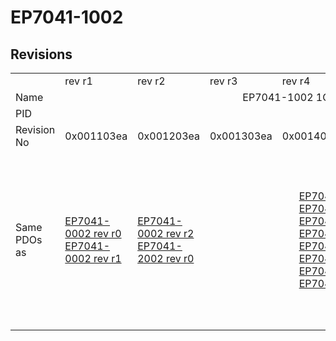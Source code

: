 # EP7041-1002

## Revisions
<table>
<tr>
<td></td>
<td>rev r1</td>
<td>rev r2</td>
<td>rev r3</td>
<td>rev r4</td>
<td>rev r5</td>
<td>rev r6</td>
<td>rev r7</td>
<td>rev r8</td>
<td>rev r9</td>
</tr>
<tr>
<td>Name</td>
<td colspan=9 align="center">EP7041-1002 1Ch. Stepper motor output stage (50V, 1.5A)</td>
</tr>
<tr>
<td>PID</td>
<td colspan=9 align="center">0x1b814052</td>
</tr>
<tr>
<td>Revision No</td>
<td>0x001103ea</td>
<td>0x001203ea</td>
<td>0x001303ea</td>
<td>0x001403ea</td>
<td>0x001503ea</td>
<td>0x001603ea</td>
<td>0x001703ea</td>
<td>0x001803ea</td>
<td>0x001903ea</td>
</tr>
<tr>
<td>Same PDOs as</td>
<td><a href="EP7041-0002.md">EP7041-0002 rev r0</a><br/><a href="EP7041-0002.md">EP7041-0002 rev r1</a></td>
<td><a href="EP7041-0002.md">EP7041-0002 rev r2</a><br/><a href="EP7041-2002.md">EP7041-2002 rev r0</a></td>
<td colspan=4 align="center"><a href="EP7041-0002.md">EP7041-0002 rev r3</a><br/><a href="EP7041-0002.md">EP7041-0002 rev r4</a><br/><a href="EP7041-0002.md">EP7041-0002 rev r5</a><br/><a href="EP7041-0002.md">EP7041-0002 rev r6</a><br/><a href="EP7041-2002.md">EP7041-2002 rev r3</a><br/><a href="EP7041-2002.md">EP7041-2002 rev r4</a><br/><a href="EP7041-2002.md">EP7041-2002 rev r5</a><br/><a href="EP7041-2002.md">EP7041-2002 rev r6</a></td>
<td><a href="EP7041-0002.md">EP7041-0002 rev r7</a><br/><a href="EP7041-2002.md">EP7041-2002 rev r7</a></td>
<td><a href="EP7041-0002.md">EP7041-0002 rev r8</a><br/><a href="EP7041-2002.md">EP7041-2002 rev r8</a><br/><a href="EPP7041-1002.md">EPP7041-1002 rev r0</a><br/><a href="EPP7041-1002.md">EPP7041-1002 rev r1</a><br/><a href="ER7041-0002.md">ER7041-0002 rev r8</a><br/><a href="ER7041-1002.md">ER7041-1002 rev r8</a><br/><a href="ER7041-2002.md">ER7041-2002 rev r8</a></td>
<td><a href="EP7041-0002.md">EP7041-0002 rev r9</a><br/><a href="EP7041-2002.md">EP7041-2002 rev r9</a><br/><a href="ER7041-0002.md">ER7041-0002 rev r9</a><br/><a href="ER7041-1002.md">ER7041-1002 rev r9</a><br/><a href="ER7041-2002.md">ER7041-2002 rev r9</a></td>
</tr>
</table>
